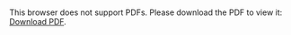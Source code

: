 <object data="christ-in-song/CIS1908pdfs/036.pdf" type="application/pdf" width="100%" height="1024px">
    <embed src="christ-in-song/CIS1908pdfs/036.pdf">
        <p>This browser does not support PDFs. Please download the PDF to view it: <a href="christ-in-song/CIS1908pdfs/036.pdf">Download PDF</a>.</p>
    </embed>
</object>
